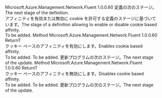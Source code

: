 <Type Name="IWithCookieBasedAffinity&lt;ReturnT&gt;" FullName="Microsoft.Azure.Management.Network.Fluent.HasCookieBasedAffinity.UpdateDefinition.IWithCookieBasedAffinity&lt;ReturnT&gt;">
  <TypeSignature Language="C#" Value="public interface IWithCookieBasedAffinity&lt;ReturnT&gt;" />
  <TypeSignature Language="ILAsm" Value=".class public interface auto ansi abstract IWithCookieBasedAffinity`1&lt;ReturnT&gt;" />
  <TypeSignature Language="DocId" Value="T:Microsoft.Azure.Management.Network.Fluent.HasCookieBasedAffinity.UpdateDefinition.IWithCookieBasedAffinity`1" />
  <TypeSignature Language="VB.NET" Value="Public Interface IWithCookieBasedAffinity(Of ReturnT)" />
  <TypeSignature Language="F#" Value="type IWithCookieBasedAffinity&lt;'ReturnT&gt; = interface" />
  <AssemblyInfo>
    <AssemblyName>Microsoft.Azure.Management.Network.Fluent</AssemblyName>
    <AssemblyVersion>1.0.0.60</AssemblyVersion>
  </AssemblyInfo>
  <TypeParameters>
    <TypeParameter Name="ReturnT" />
  </TypeParameters>
  <Interfaces />
  <Docs>
    <typeparam name="ReturnT"><span data-ttu-id="54502-101">定義の次のステージ。</span><span class="sxs-lookup"><span data-stu-id="54502-101">The next stage of the definition.</span></span></typeparam>
    <summary>
            <span data-ttu-id="54502-102">アフィニティを有効または無効に cookie を許可する定義のステージに基づいています。</span><span class="sxs-lookup"><span data-stu-id="54502-102">The stage of a definition allowing to enable or disable cookie based affinity.</span></span>
            </summary>
    <remarks>To be added.</remarks>
  </Docs>
  <Members>
    <Member MemberName="WithCookieBasedAffinity">
      <MemberSignature Language="C#" Value="public ReturnT WithCookieBasedAffinity ();" />
      <MemberSignature Language="ILAsm" Value=".method public hidebysig newslot virtual instance !ReturnT WithCookieBasedAffinity() cil managed" />
      <MemberSignature Language="DocId" Value="M:Microsoft.Azure.Management.Network.Fluent.HasCookieBasedAffinity.UpdateDefinition.IWithCookieBasedAffinity`1.WithCookieBasedAffinity" />
      <MemberSignature Language="VB.NET" Value="Public Function WithCookieBasedAffinity () As ReturnT" />
      <MemberSignature Language="F#" Value="abstract member WithCookieBasedAffinity : unit -&gt; 'ReturnT" Usage="iWithCookieBasedAffinity.WithCookieBasedAffinity " />
      <MemberType>Method</MemberType>
      <AssemblyInfo>
        <AssemblyName>Microsoft.Azure.Management.Network.Fluent</AssemblyName>
        <AssemblyVersion>1.0.0.60</AssemblyVersion>
      </AssemblyInfo>
      <ReturnValue>
        <ReturnType>ReturnT</ReturnType>
      </ReturnValue>
      <Parameters />
      <Docs>
        <summary>
            <span data-ttu-id="54502-103">クッキー ベースのアフィニティを有効にします。</span><span class="sxs-lookup"><span data-stu-id="54502-103">Enables cookie based affinity.</span></span>
            </summary>
        <returns>To be added.</returns>
        <remarks>To be added.</remarks>
        <return><span data-ttu-id="54502-104">更新プログラムの次のステージ。</span><span class="sxs-lookup"><span data-stu-id="54502-104">The next stage of the update.</span></span></return>
      </Docs>
    </Member>
    <Member MemberName="WithoutCookieBasedAffinity">
      <MemberSignature Language="C#" Value="public ReturnT WithoutCookieBasedAffinity ();" />
      <MemberSignature Language="ILAsm" Value=".method public hidebysig newslot virtual instance !ReturnT WithoutCookieBasedAffinity() cil managed" />
      <MemberSignature Language="DocId" Value="M:Microsoft.Azure.Management.Network.Fluent.HasCookieBasedAffinity.UpdateDefinition.IWithCookieBasedAffinity`1.WithoutCookieBasedAffinity" />
      <MemberSignature Language="VB.NET" Value="Public Function WithoutCookieBasedAffinity () As ReturnT" />
      <MemberSignature Language="F#" Value="abstract member WithoutCookieBasedAffinity : unit -&gt; 'ReturnT" Usage="iWithCookieBasedAffinity.WithoutCookieBasedAffinity " />
      <MemberType>Method</MemberType>
      <AssemblyInfo>
        <AssemblyName>Microsoft.Azure.Management.Network.Fluent</AssemblyName>
        <AssemblyVersion>1.0.0.60</AssemblyVersion>
      </AssemblyInfo>
      <ReturnValue>
        <ReturnType>ReturnT</ReturnType>
      </ReturnValue>
      <Parameters />
      <Docs>
        <summary>
            <span data-ttu-id="54502-105">クッキー ベースのアフィニティを無効にします。</span><span class="sxs-lookup"><span data-stu-id="54502-105">Disables cookie based affinity.</span></span>
            </summary>
        <returns>To be added.</returns>
        <remarks>To be added.</remarks>
        <return><span data-ttu-id="54502-106">更新プログラムの次のステージ。</span><span class="sxs-lookup"><span data-stu-id="54502-106">The next stage of the update.</span></span></return>
      </Docs>
    </Member>
  </Members>
</Type>
